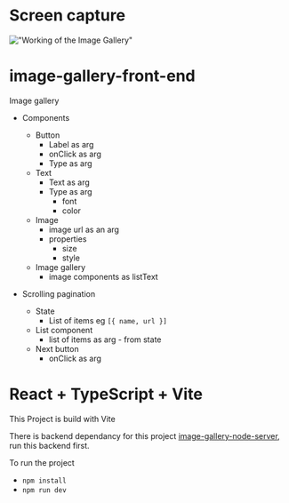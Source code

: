 # Screen capture
!["Working of the Image Gallery"](chrome-capture-2024-6-10.gif)

# image-gallery-front-end

Image gallery 

- Components
    - Button
        - Label as arg
        - onClick as arg
        - Type as arg
    - Text
        - Text as arg
        - Type as arg
            - font
            - color
    - Image
        - image url as an arg
        - properties
            - size
            - style
    - Image gallery
        - image components as listText

- Scrolling pagination
    - State
        - List of items eg `[{ name, url }]`
    - List component
        - list of items as arg - from state
    - Next button
        - onClick as arg
        

# React + TypeScript + Vite
This Project is build with Vite

There is backend dependancy for this project [image-gallery-node-server](https://github.com/rohanchandane/image-gallery-node-server), run this backend first.

To run the project
- `npm install`
- `npm run dev`